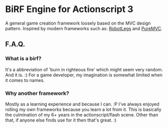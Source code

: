 # BiRF Engine for Actionscript 3

A general game creation framework loosely based on the MVC design pattern. Inspired by modern frameworks such as: [RobotLegs](http://www.robotlegs.org) and [PureMVC](http://puremvc.org).

## F.A.Q.

### What is a birf?

It's a abbreviation of 'burn in righteous fire' which might seem very random. And it is. :) For a game developer, my imagination is somewhat limited when it comes to names.

### Why another framework?

Mostly as a learning experience and because I can. :P I've always enjoyed rolling my own frameworks because you learn a lot from it. This is basically the culmination of my 6+ years in the actionscript/flash scene. Other than that, if anyone else finds use for it then that's great. :)
